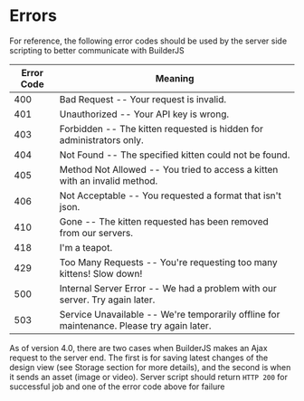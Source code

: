 # Errors

For reference, the following error codes should be used by the server side scripting to better communicate with BuilderJS

Error Code | Meaning
---------- | -------
400 | Bad Request -- Your request is invalid.
401 | Unauthorized -- Your API key is wrong.
403 | Forbidden -- The kitten requested is hidden for administrators only.
404 | Not Found -- The specified kitten could not be found.
405 | Method Not Allowed -- You tried to access a kitten with an invalid method.
406 | Not Acceptable -- You requested a format that isn't json.
410 | Gone -- The kitten requested has been removed from our servers.
418 | I'm a teapot.
429 | Too Many Requests -- You're requesting too many kittens! Slow down!
500 | Internal Server Error -- We had a problem with our server. Try again later.
503 | Service Unavailable -- We're temporarily offline for maintenance. Please try again later.

<aside class="notice">
As of version 4.0, there are two cases when BuilderJS makes an Ajax request to the server end. The first is for saving latest changes of the design view (see Storage section for more details), and the second is when it sends an asset (image or video). Server script should return <code>HTTP 200</code> for successful job and one of the error code above for failure
</aside>